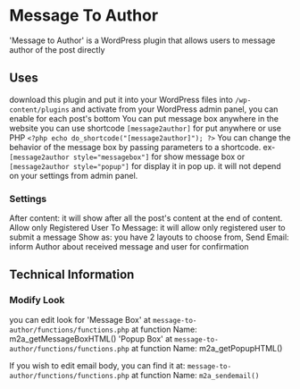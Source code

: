 # Message To Author
'Message to Author' is a WordPress plugin that  allows users to message author of the post directly 

## Uses
   download this plugin and put it into your WordPress files into   `/wp-content/plugins` and activate from your WordPress admin panel,   you can enable for each post's bottom
   You can put message box anywhere in the website you can use shortcode `[message2author]` for put anywhere or use PHP `<?php echo do_shortcode("[message2author]"); ?>`
   You can change the behavior of the message box by passing parameters to a shortcode. ex- `[message2author style="messagebox"]` for show message box or `[message2author style="popup"]` for display it in pop up.
   it will not depend on your settings from admin panel.

### Settings
   After content:   it will show after all the post's content at the end of content.
   Allow only Registered User To Message:   it will allow only registered user to submit a message
   Show as:    you have 2 layouts to choose from,
   Send Email:   inform Author about received message and user for confirmation

## Technical Information

### Modify Look
   you can edit look for 
        'Message Box'   at `message-to-author/functions/functions.php` at  function Name:   m2a_getMessageBoxHTML()
        'Popup Box'     at `message-to-author/functions/functions.php` at  function Name:   m2a_getPopupHTML()

   If you wish to edit email body, you can find it at: `message-to-author/functions/functions.php` at function Name:  `m2a_sendemail()`
